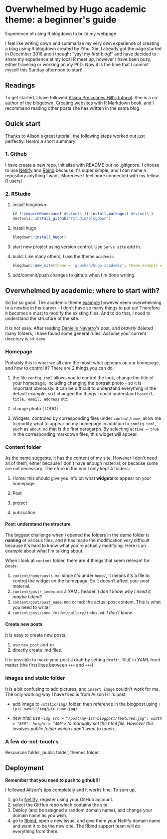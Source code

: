 # Overwhelmed by Hugo academic theme: a beginner's guide

Experience of using R blogdown to build my webpage



I feel like writing down and summarize my very own experience of creating a blog using R blogdown created by Yihui Xie. I already got the page started in December 2018 and I thought "yay! my first blog!" and have decided to share my experience at my local R meet up, however I have been busy, either traveling or working on my PhD. Now it is the time that I commit myself this Sunday afternoon to start! 





## Readings

To get started, I have followed [Alison Presmanes Hill's tutorial](https://alison.rbind.io/post/up-and-running-with-blogdown/#in-github). She is a co-author of the [blogdown: Creating websites with R Markdown](https://bookdown.org/yihui/blogdown/) book, and I recommend reading other posts she has written in the same blog. 







## Quick start

Thanks to Alison's great tutorial, the following steps worked out just perfectly. Here's a short summary: 

### 1. Github

I have create a new repo, initialise with README but no .gitignore. I choose to use [Netlify](https://www.netlify.com) and [Rbind](https://github.com/rbind) because it's super simple, and I can name a repository anything I want. Moreoeve I feel more connected with my fellow R users!  

### 2. RStudio 

1. install blogdown 

   ```R
   if (!requireNamespace('devtools')) install.packages('devtools')
   devtools::install_github('rstudio/blogdown')
   ```

2. install hugo 

   ```R
   blogdown::install_hugo()
   ```

3. start new project using version control. Use `Serve site` add in. 

4. build. Like many others, I use the theme `academic`. 

   ```R
   blogdown::new_site(theme = 'gcushen/hugo-academic', theme_example = T)
   ```

5. add/commit/push changes to github when I'm done writing.







## Overwhelmed by academic: where to start with?  

So far so good. The academic theme [example](https://academic-demo.netlify.com) however seem overwhelming to a newbie in her career - I don't have so many things to put up! Therefore it becomes a must to modify the existing files. And to do that, I need to understand the structure of the site. 

It is not easy. After reading [Danielle Navarro](https://djnavarro.net/post/2018-04-27-starting-blogdown/)'s post, and *bravely* deleted many folders, I have found some general rules. Assume your current directory is `bd-demo`. 



### Homepage

Probably this is what we all care the most: what appears on our homepage, and how to control it? There are 2 things you can do. 

1. the file `config.toml` allows you to control the look, change the title of your homepage, including changing the portrait photo - so it is important obviously. It can be difficult to understand everything in the default example, so I changed the things I could understand `baseurl, title, email, address` etc. 

2. change photo (TODO)

3. Widgets, controled by corresponding files under `content/home`, allow me to modify what to appear on my homepage in addition to `config.toml`, such as `about.md` that is the first paragarph. By selecting `active = true` in the corresponding markdown files, this widget will appear. 

   



### Content folder 

As the name suggests, it has the content of my site. However I don't need all of them, either because I don't have enough material, or because some are not necessary. Therefore in the end I only kept 4 folders: 

1. Home: this should give you info on what **widgets** to appear on your homepage. 

2. Post
3. project 
4. publication 



#### Post: understand the structure

The biggest challenge when I opened the folders in the demo folder is **naming** of various files, and it has made the modification very difficult because it's hard to know what you're actually modifying. Here is an example about what I'm talking about. 

When I look at `content` folder, there are 4 things that seem relevant for posts: 

1. `content/home/posts.md`: since it's under `home/`, it means it's a file to control the widget on the homepage. So it doesn't affect your post material.  
2. `content/post/_index.md`: a YAML header. *I don't know why I need it, maybe I dont?*
3. `content/post/post_name.Rmd` or md: the actual post content. This is what you need to write! 
4. `content/post/some_folder/gallery/index.md`. *I don't know*. 



#### Create new posts

It is easy to create new posts, 

1. use `new_post` add-in. 
2. directly create .md files. 

It is possible to make your post a draft by setting `draft: TRUE` in YAML front matter (the first lines between `+++` and `+++`). 



### Images and static folder

It is a bit confusing to add pictures, and `insert image` couldn't work for me. The only working way I have tried is from Alison Hill's post: 

- add image to `/static/img/` folder, then reference in the blogpost using `![pic_name](/img/pic_name.jpg)`

- *new trial: use `<img src = "/post/my-1st-blogpost/featured.jpg", width = "850", height = "400">` to manually set the html file. However this involves public folder which I don't want to touch...*

  



### A few do-not-touch's

Resources folder, public folder, themes folder. 





## Deployment 

**Remember that you need to push to github!!!** 

I followed Alison's tips completely and it works fine. To sum up, 

1. go to [Netlify](https://www.netlify.com), register using your GitHub account.
2. select the GitHub repo which contains the site.
3. Deploy (and be assigned a random domain name), and change your domain name as you wish. 
4. go to [Rbind](https://github.com/rbind), open a new issue, and give them your Netlify domain name and want it to be the new one. The Rbind support team will do everything from there. 


